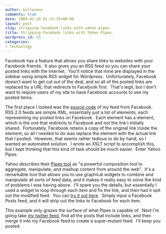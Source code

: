 ```yaml
---
author: billwiens
comments: true
date: 2009-01-29 01:31:15+00:00
layout: post
slug: stripping-facebook-links-with-yahoo-pipes
title: Stripping Facebook links with Yahoo Pipes.
wordpress_id: 53
categories:
- Technology
---
```


Facebook has a feature that allows you share links to websites with your Facebook friends.  It also gives you an RSS feed so you can share your posted links with the Internet.  You'll notice that mine are displayed in the sidebar using simple RSS widget for Wordpress.  Unfortunately, Facebook doesn't want to get cut out of the deal, and so all of the posted links are replaced by a URL that redirects to Facebook first.  That's legit, but I don't want to require users of my site to have Facebook accounts to see my posted items.

The first place I looked was the [source code](http://www.facebook.com/feeds/share_posts.php?id=27500180&viewer=27500180&key=1a5eda51d8&format=rss20) of my feed from Facebook.  RSS 2.0 feeds are simple XML, essentially just a list of <item> elements, each representing my posted links on Facebook.  Each <item> element has a <link> element, which is the one that redirects to Facebook and not the link I initially shared.  Fortunately, Facebook retains a copy of the original link inside the <description> element, so all I needed to do was replace the <link> element with the actual link that I posted.  However, that seems rather tedious to do by hand, so I wanted an automated solution.  I wrote an XSLT script to accomplish this, but I kept thinking that this kind of task should be much easier.  Enter Yahoo Pipes.

Yahoo describes their [Pipes tool](http://pipes.yahoo.com/pipes/) as "a powerful composition tool to aggregate, manipulate, and mashup content from around the web".  It's a remarkable tool that allows you to use graphical widgets to combine and manipulate all sorts of feed data, and it makes it really easy to solve the kind of problems I was having above.  I'll spare you the details, but essentially I used a widget to loop through each item and fix the link, and then had it spit out the modified feed.  You can [try it out here](http://pipes.yahoo.com/pipes/pipe.info?_id=2k1AmeDo3RG17lDuy86PRA).  Simply input a Facebook Posts feed, and it will strip out the links to Facebook for each item.

This example only grazes the surface of what Pipes is capable of.  Next I'm going take [my twitter feed](http://twitter.com/billwiens), find all the posts that include links, and then merge it into my Facebook feed to create a super-mutant feed.  I'll keep you posted.
